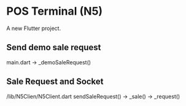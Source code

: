 # POS Terminal (N5)

A new Flutter project.

## Send demo sale request
main.dart -> _demoSaleRequest()

## Sale Request and Socket
/lib/N5Clien/N5Client.dart
sendSaleRequest() -> _sale() -> _request()

